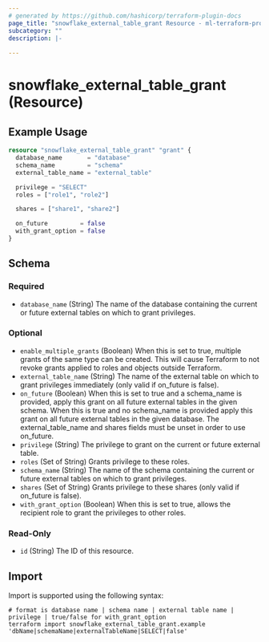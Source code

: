 ```yaml
---
# generated by https://github.com/hashicorp/terraform-plugin-docs
page_title: "snowflake_external_table_grant Resource - ml-terraform-provider-snowflake"
subcategory: ""
description: |-
  
---
```


# snowflake_external_table_grant (Resource)



## Example Usage

```terraform
resource "snowflake_external_table_grant" "grant" {
  database_name       = "database"
  schema_name         = "schema"
  external_table_name = "external_table"

  privilege = "SELECT"
  roles = ["role1", "role2"]

  shares = ["share1", "share2"]

  on_future         = false
  with_grant_option = false
}
```

<!-- schema generated by tfplugindocs -->
## Schema

### Required

- `database_name` (String) The name of the database containing the current or future external tables on which to grant privileges.

### Optional

- `enable_multiple_grants` (Boolean) When this is set to true, multiple grants of the same type can be created. This will cause Terraform to not revoke grants applied to roles and objects outside Terraform.
- `external_table_name` (String) The name of the external table on which to grant privileges immediately (only valid if on_future is false).
- `on_future` (Boolean) When this is set to true and a schema_name is provided, apply this grant on all future external tables in the given schema. When this is true and no schema_name is provided apply this grant on all future external tables in the given database. The external_table_name and shares fields must be unset in order to use on_future.
- `privilege` (String) The privilege to grant on the current or future external table.
- `roles` (Set of String) Grants privilege to these roles.
- `schema_name` (String) The name of the schema containing the current or future external tables on which to grant privileges.
- `shares` (Set of String) Grants privilege to these shares (only valid if on_future is false).
- `with_grant_option` (Boolean) When this is set to true, allows the recipient role to grant the privileges to other roles.

### Read-Only

- `id` (String) The ID of this resource.

## Import

Import is supported using the following syntax:

```shell
# format is database name | schema name | external table name | privilege | true/false for with_grant_option
terraform import snowflake_external_table_grant.example 'dbName|schemaName|externalTableName|SELECT|false'
```
